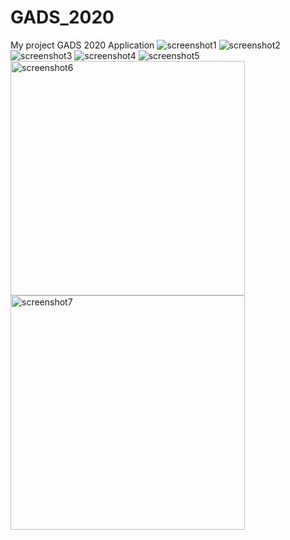 # GADS_2020
My project GADS 2020 Application
![screenshot1](https://user-images.githubusercontent.com/56475753/92859229-8786af80-f3e6-11ea-94c7-bfaa2e916aca.png)
![screenshot2](https://user-images.githubusercontent.com/56475753/92859265-92d9db00-f3e6-11ea-9cf4-016ec7738233.png)
![screenshot3](https://user-images.githubusercontent.com/56475753/92859282-9705f880-f3e6-11ea-94f0-234066769171.png)
![screenshot4](https://user-images.githubusercontent.com/56475753/92859301-9d947000-f3e6-11ea-878e-3326734fb471.png)
![screenshot5](https://user-images.githubusercontent.com/56475753/92859324-a1c08d80-f3e6-11ea-821d-24f674756bca.png)
<img width="375" alt="screenshot6" src="https://user-images.githubusercontent.com/56475753/92859346-a71dd800-f3e6-11ea-92b5-5e02d10dfc92.png">
<img width="375" alt="screenshot7" src="https://user-images.githubusercontent.com/56475753/92859381-af761300-f3e6-11ea-92b1-11c9cbbfe088.png">
